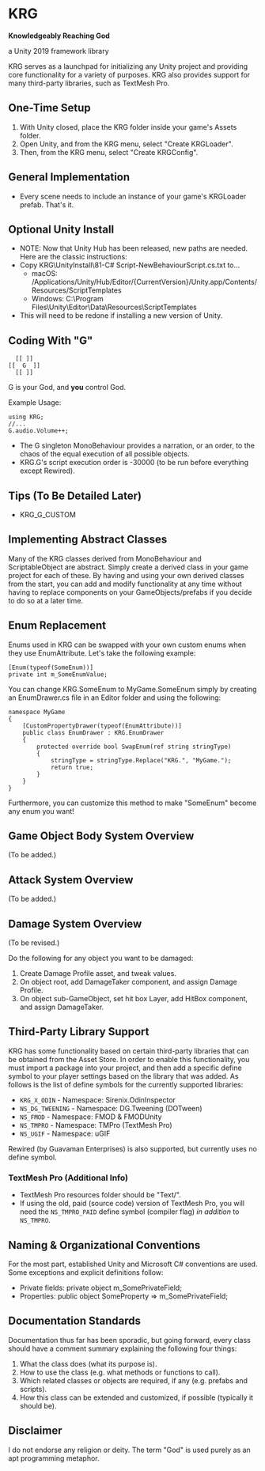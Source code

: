 ﻿# KRG #

__Knowledgeably Reaching God__

a Unity 2019 framework library

KRG serves as a launchpad for initializing any Unity project and providing core functionality for a variety of purposes.
KRG also provides support for many third-party libraries, such as TextMesh Pro.

## One-Time Setup ##

1. With Unity closed, place the KRG folder inside your game's Assets folder.
2. Open Unity, and from the KRG menu, select "Create KRGLoader".
3. Then, from the KRG menu, select "Create KRGConfig". 

## General Implementation ##

* Every scene needs to include an instance of your game's KRGLoader prefab. That's it.

## Optional Unity Install ##

* NOTE: Now that Unity Hub has been released, new paths are needed. Here are the classic instructions:
* Copy KRG\UnityInstall\81-C# Script-NewBehaviourScript.cs.txt to...
  * macOS: /Applications/Unity/Hub/Editor/{CurrentVersion}/Unity.app/Contents/Resources/ScriptTemplates
  * Windows: C:\Program Files\Unity\Editor\Data\Resources\ScriptTemplates
* This will need to be redone if installing a new version of Unity.

## Coding With "G" ##

      [[ ]]
    [[  G  ]]
      [[ ]]

G is your God, and **you** control God.

Example Usage:

    using KRG;
    //...
    G.audio.Volume++;

* The G singleton MonoBehaviour provides a narration, or an order, to the chaos of the equal execution of all possible objects.
* KRG.G's script execution order is -30000 (to be run before everything except Rewired).

## Tips (To Be Detailed Later) ##

* KRG_G_CUSTOM

## Implementing Abstract Classes ##

Many of the KRG classes derived from MonoBehaviour and ScriptableObject are abstract. Simply create a derived class in your game project for each of these. By having and using your own derived classes from the start, you can add and modify functionality at any time without having to replace components on your GameObjects/prefabs if you decide to do so at a later time.

## Enum Replacement ##

Enums used in KRG can be swapped with your own custom enums when they use EnumAttribute. Let's take the following example:

    [Enum(typeof(SomeEnum))]
    private int m_SomeEnumValue;

You can change KRG.SomeEnum to MyGame.SomeEnum simply by creating an EnumDrawer.cs file in an Editor folder and using the following:

    namespace MyGame
    {
        [CustomPropertyDrawer(typeof(EnumAttribute))]
        public class EnumDrawer : KRG.EnumDrawer
        {
            protected override bool SwapEnum(ref string stringType)
            {
                stringType = stringType.Replace("KRG.", "MyGame.");
                return true;
            }
        }
    }

Furthermore, you can customize this method to make "SomeEnum" become any enum you want!

## Game Object Body System Overview ##

(To be added.)

## Attack System Overview ##

(To be added.)

## Damage System Overview ##

(To be revised.)

Do the following for any object you want to be damaged:

1. Create Damage Profile asset, and tweak values.
2. On object root, add DamageTaker component, and assign Damage Profile.
3. On object sub-GameObject, set hit box Layer, add HitBox component, and assign DamageTaker.

## Third-Party Library Support ##

KRG has some functionality based on certain third-party libraries that can be obtained from the Asset Store. In order to enable this functionality, you must import a package into your project, and then add a specific define symbol to your player settings based on the library that was added. As follows is the list of define symbols for the currently supported libraries:

* `KRG_X_ODIN` - Namespace: Sirenix.OdinInspector
* `NS_DG_TWEENING` - Namespace: DG.Tweening (DOTween)
* `NS_FMOD` - Namespace: FMOD & FMODUnity
* `NS_TMPRO` - Namespace: TMPro (TextMesh Pro)
* `NS_UGIF` - Namespace: uGIF

Rewired (by Guavaman Enterprises) is also supported, but currently uses no define symbol.

### TextMesh Pro (Additional Info) ###

* TextMesh Pro resources folder should be "Text/".
* If using the old, paid (source code) version of TextMesh Pro, you will need the `NS_TMPRO_PAID` define symbol (compiler flag) *in addition* to `NS_TMPRO`.

## Naming & Organizational Conventions ##

For the most part, established Unity and Microsoft C# conventions are used. Some exceptions and explicit definitions follow:

* Private fields: private object m_SomePrivateField;
* Properties: public object SomeProperty => m_SomePrivateField;

## Documentation Standards ##

Documentation thus far has been sporadic, but going forward, every class should have a comment summary explaining the following four things:

1. What the class does (what its purpose is).
2. How to use the class (e.g. what methods or functions to call).
3. Which related classes or objects are required, if any (e.g. prefabs and scripts).
4. How this class can be extended and customized, if possible (typically it should be).

## Disclaimer ##

I do not endorse any religion or deity. The term "God" is used purely as an apt programming metaphor.
